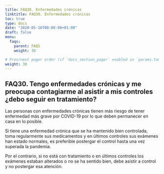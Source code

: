 ```yaml
---
title: FAQ30. Enfermedades crónicas
linktitle: FAQ30. Enfermedades crónicas
toc: true
type: docs
date: "2020-05-16T00:00:00+01:00"
draft: false
menu:
  faqs:
    parent: FAQS
    weight: 30

# Prev/next pager order (if `docs_section_pager` enabled in `params.toml`)
weight: 30
---
```


## FAQ30. Tengo enfermedades crónicas y me preocupa contagiarme al asistir a mis controles ¿debo seguir en tratamiento?

Las personas con enfermedades crónicas tienen más riesgo de tener enfermedad más grave por COVID-19 por lo que deben permanecer en casa en lo posible.

Si tiene una enfermedad crónica que se ha mantenido bien controlada, toma regularmente sus medicamentos y en últimos controles sus exámenes han estado normales, es preferible postergar el control hasta una vez superada la pandemia.

Por el contrario, si no está con tratamiento o en últimos controles los exámenes estaban alterados o no se ha sentido bien, debe asistir a control y no postergar esa atención.

